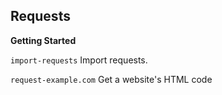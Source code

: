 ## Requests ##

**Getting Started**

`import-requests` Import requests.

`request-example.com` Get a website's HTML code